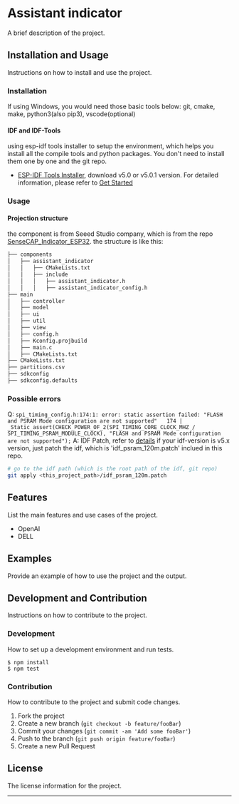 # Assistant indicator

A brief description of the project.

## Installation and Usage

Instructions on how to install and use the project.

### Installation

If using Windows, you would need those basic tools below:
git, cmake, make, python3(also pip3), vscode(optional)

#### IDF and IDF-Tools
using esp-idf tools installer to setup the environment, which helps you install all the compile tools and python packages. You don't need to install them one by one and the git repo.
- [ESP-IDF Tools Installer](https://dl.espressif.com/dl/esp-idf/), download v5.0 or v5.0.1 version.
For detailed information, please refer to [Get Started](https://docs.espressif.com/projects/esp-idf/en/latest/esp32/get-started/index.html)
### Usage

####  Projection structure
the component is from Seeed Studio company, which is from the repo [SenseCAP_Indicator_ESP32](https://github.com/Seeed-Solution/SenseCAP_Indicator_ESP32).
the structure is like this:
```bash
├── components
│   ├── assistant_indicator
│   │   ├── CMakeLists.txt
│   │   ├── include
│   │   │   ├── assistant_indicator.h
│   │   │   ├── assistant_indicator_config.h
├── main
│   ├── controller
│   ├── model
│   ├── ui
│   ├── util
│   ├── view
│   ├── config.h
│   ├── Kconfig.projbuild
│   ├── main.c
│   ├── CMakeLists.txt
├── CMakeLists.txt
├── partitions.csv
├── sdkconfig
├── sdkconfig.defaults
```

### Possible errors
Q: `spi_timing_config.h:174:1: error: static assertion failed: "FLASH and PSRAM Mode configuration are not supported"   174 | _Static_assert(CHECK_POWER_OF_2(SPI_TIMING_CORE_CLOCK_MHZ / SPI_TIMING_PSRAM_MODULE_CLOCK), "FLASH and PSRAM Mode configuration are not supported");`
A:
IDF Patch, refer to [details](https://github.com/Seeed-Solution/sensecap_indicator_esp32/blob/main/examples/factory/README.md)
if your idf-version is v5.x version, just patch the idf, which is 'idf_psram_120m.patch' inclued in this repo.
```bash
# go to the idf path (which is the root path of the idf, git repo)
git apply <this_project_path>/idf_psram_120m.patch
```

## Features

List the main features and use cases of the project.
- OpenAI
- DELL

## Examples

Provide an example of how to use the project and the output.

## Development and Contribution

Instructions on how to contribute to the project.

### Development

How to set up a development environment and run tests.

```
$ npm install
$ npm test
```

### Contribution

How to contribute to the project and submit code changes.

1. Fork the project
2. Create a new branch (`git checkout -b feature/fooBar`)
3. Commit your changes (`git commit -am 'Add some fooBar'`)
4. Push to the branch (`git push origin feature/fooBar`)
5. Create a new Pull Request

## License

The license information for the project.

---

